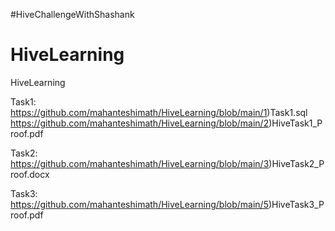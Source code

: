 

#HiveChallengeWithShashank
# HiveLearning
HiveLearning

Task1:
https://github.com/mahanteshimath/HiveLearning/blob/main/1)Task1.sql
https://github.com/mahanteshimath/HiveLearning/blob/main/2)HiveTask1_Proof.pdf

Task2:
https://github.com/mahanteshimath/HiveLearning/blob/main/3)HiveTask2_Proof.docx


Task3:
https://github.com/mahanteshimath/HiveLearning/blob/main/5)HiveTask3_Proof.pdf

